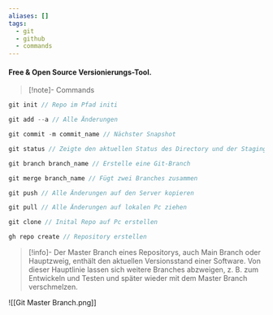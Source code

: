 ```yaml
---
aliases: []
tags:
  - git
  - github
  - commands
---
```



#### Free & Open Source Versionierungs-Tool. 



>[!note]- Commands

```csharp
git init // Repo im Pfad initi

git add --a // Alle Änderungen

git commit -m commit_name // Nächster Snapshot

git status // Zeigte den aktuellen Status des Directory und der Staging Area an

git branch branch_name // Erstelle eine Git-Branch

git merge branch_name // Fügt zwei Branches zusammen

git push // Alle Änderungen auf den Server kopieren

git pull // Alle Änderungen auf lokalen Pc ziehen

git clone // Inital Repo auf Pc erstellen

gh repo create // Repository erstellen
```






>[!info]- Der Master Branch eines Repositorys, auch Main Branch oder Hauptzweig, enthält den aktuellen Versionsstand einer Software. Von dieser Hauptlinie lassen sich weitere Branches abzweigen, z. B. zum Entwickeln und Testen und später wieder mit dem Master Branch verschmelzen.

![[Git Master Branch.png]]
